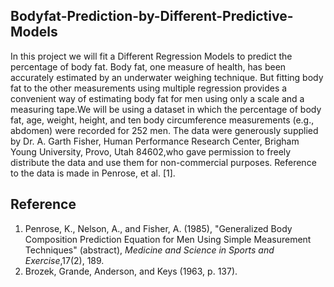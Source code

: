 ##  Bodyfat-Prediction-by-Different-Predictive-Models
In this project we will fit a Different Regression Models to predict the percentage of body fat.
Body fat, one measure of health, has been accurately estimated by an underwater weighing technique. 
But fitting body fat to the other measurements using multiple regression provides a convenient way 
of estimating body fat for men using only a scale and a measuring tape.We will be using a dataset 
in which the percentage of body fat, age, weight, height, and ten body circumference measurements 
(e.g., abdomen) were recorded for 252 men. The data were generously supplied by Dr. A. Garth Fisher, 
Human Performance Research Center, Brigham Young University, Provo, Utah 84602,who gave permission 
to freely distribute the data and use them for non-commercial purposes. Reference to the data is made 
in Penrose, et al. [1].

## Reference 
1.	Penrose, K., Nelson, A., and Fisher, A. (1985), "Generalized Body Composition Prediction Equation for Men Using
    Simple Measurement Techniques" (abstract), _Medicine and Science in Sports and Exercise_,17(2), 189.
2. 	Brozek, Grande, Anderson, and Keys (1963, p. 137).
